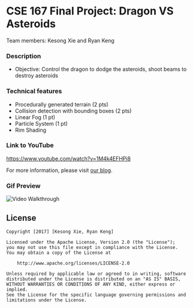 # CSE 167 Final Project: Dragon VS Asteroids

Team members: Kesong Xie and Ryan Keng

### Description
  * Objective: Control the dragon to dodge the asteroids, shoot beams to destroy asteroids  
  
### Technical features
  * Procedurally generated terrain (2 pts)  
  * Collision detection with bounding boxes (2 pts)  
  * Linear Fog (1 pt)
  * Particle System (1 pt)
  * Rim Shading
  
### Link to YouTube
https://www.youtube.com/watch?v=1M4k4EFHPi8
 
  
For more information, please visit [our blog](https://kesongandryan.blogspot.com/).

### Gif Preview
<img src='https://github.com/kesongxie/CSE167FinalProject/blob/master/assignment0/gif/UFO.gif' title='Video Walkthrough' width='' alt='Video Walkthrough' />


## License

    Copyright [2017] [Kesong Xie, Ryan Keng]
    
    Licensed under the Apache License, Version 2.0 (the "License");
    you may not use this file except in compliance with the License.
    You may obtain a copy of the License at

        http://www.apache.org/licenses/LICENSE-2.0

    Unless required by applicable law or agreed to in writing, software
    distributed under the License is distributed on an "AS IS" BASIS,
    WITHOUT WARRANTIES OR CONDITIONS OF ANY KIND, either express or implied.
    See the License for the specific language governing permissions and
    limitations under the License.
